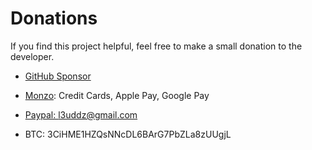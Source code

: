 # Donations

If you find this project helpful, feel free to make a small donation to the developer.

  - [GitHub Sponsor](https://github.com/sponsors/l3uddz)
  
  - [Monzo](https://monzo.me/jamesbayliss9): Credit Cards, Apple Pay, Google Pay

  - [Paypal: l3uddz@gmail.com](https://www.paypal.me/l3uddz)

  - BTC: 3CiHME1HZQsNNcDL6BArG7PbZLa8zUUgjL
